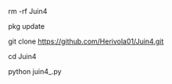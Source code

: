 rm -rf Juin4

pkg update

git clone https://github.com/Herivola01/Juin4.git

cd Juin4

python juin4_.py
